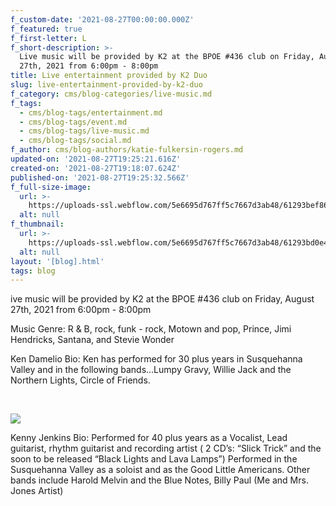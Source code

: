 ```yaml
---
f_custom-date: '2021-08-27T00:00:00.000Z'
f_featured: true
f_first-letter: L
f_short-description: >-
  Live music will be provided by K2 at the BPOE #436 club on Friday, August
  27th, 2021 from 6:00pm - 8:00pm
title: Live entertainment provided by K2 Duo
slug: live-entertainment-provided-by-k2-duo
f_category: cms/blog-categories/live-music.md
f_tags:
  - cms/blog-tags/entertainment.md
  - cms/blog-tags/event.md
  - cms/blog-tags/live-music.md
  - cms/blog-tags/social.md
f_author: cms/blog-authors/katie-fulkersin-rogers.md
updated-on: '2021-08-27T19:25:21.616Z'
created-on: '2021-08-27T19:18:07.624Z'
published-on: '2021-08-27T19:25:32.566Z'
f_full-size-image:
  url: >-
    https://uploads-ssl.webflow.com/5e6695d767ff5c7667d3ab48/61293bef866ecb271a19f11f_1.png
  alt: null
f_thumbnail:
  url: >-
    https://uploads-ssl.webflow.com/5e6695d767ff5c7667d3ab48/61293bd0e47d1d63b0ae8b21_Untitled%20design-4.png
  alt: null
layout: '[blog].html'
tags: blog
---
```


ive music will be provided by K2 at the BPOE #436 club on Friday, August 27th, 2021 from 6:00pm - 8:00pm

  

Music Genre: R & B, rock, funk - rock, Motown and pop, Prince, Jimi Hendricks, Santana, and Stevie Wonder

  

Ken Damelio Bio: Ken has performed for 30 plus years in Susquehanna Valley and in the following bands…Lumpy Gravy, Willie Jack and the Northern Lights, Circle of Friends. 

‍

![](https://uploads-ssl.webflow.com/5e6695d767ff5c7667d3ab48/61293c10866ecb7ff419f15e_2.png)

  

Kenny Jenkins Bio: Performed for 40 plus years as a Vocalist, Lead guitarist, rhythm guitarist and recording artist ( 2 CD’s: “Slick Trick” and the soon to be released “Black Lights and Lava Lamps”) Performed in the Susquehanna Valley as a soloist and as the Good Little Americans. Other bands include Harold Melvin and the Blue Notes, Billy Paul (Me and Mrs. Jones Artist)

‍
